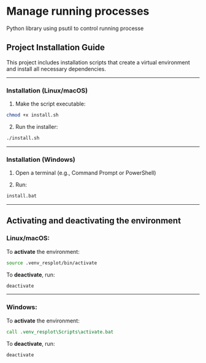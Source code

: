 # Manage running processes
Python library using psutil to control running processe

## Project Installation Guide

This project includes installation scripts that create a virtual environment and install all necessary dependencies.

---

### Installation (Linux/macOS)

1. Make the script executable:
```bash
chmod +x install.sh
```

2. Run the installer:
```bash
./install.sh
```

---

### Installation (Windows)

1. Open a terminal (e.g., Command Prompt or PowerShell)

2. Run:
```bat
install.bat
```

---

## Activating and deactivating the environment

### Linux/macOS:

To **activate** the environment:
```bash
source .venv_resplot/bin/activate
```

To **deactivate**, run:
```bash
deactivate
```

---

### Windows:

To **activate** the environment:
```bat
call .venv_resplot\Scripts\activate.bat
```

To **deactivate**, run:
```bat
deactivate
```